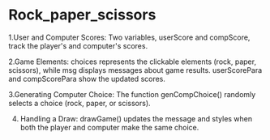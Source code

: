 # Rock_paper_scissors

1.User and Computer Scores:
Two variables, userScore and compScore, track the player's and computer's scores.

2.Game Elements:
choices represents the clickable elements (rock, paper, scissors), while msg displays messages about game results.
userScorePara and compScorePara show the updated scores.

3.Generating Computer Choice:
The function genCompChoice() randomly selects a choice (rock, paper, or scissors).

4. Handling a Draw:
drawGame() updates the message and styles when both the player and computer make the same choice.
